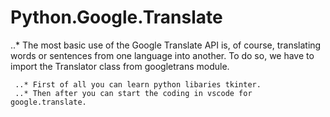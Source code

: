 # Python.Google.Translate

..* The most basic use of the Google Translate API is, of course, translating words or sentences from one language into another. To do so, we have to import the Translator class from googletrans module.

     ..* First of all you can learn python libaries tkinter.
     ..* Then after you can start the coding in vscode for google.translate.

